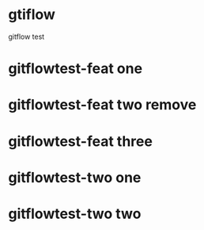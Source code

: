 # gtiflow
gitflow test
# gitflowtest-feat one
# gitflowtest-feat two remove
# gitflowtest-feat three
# gitflowtest-two one
# gitflowtest-two two
